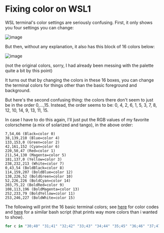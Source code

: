 # Fixing color on WSL1

WSL terminal's color settings are seriously confusing. First, it only shows you four settings you can change:

![image](https://user-images.githubusercontent.com/1450515/136670628-fe5c4d25-11ea-4dbd-9a4f-a5df01f7da77.png)

But then, without any explanation, it also has this block of 16 colors below:

![image](https://user-images.githubusercontent.com/1450515/136670636-33593031-7b7b-424b-89c0-014f5f218d25.png)

(not the original colors, sorry, I had already been messing with the palette quite a bit by this point)

It turns out that by changing the colors in these 16 boxes, you can change the terminal colors for things
other than the basic foreground and background.

But here's the second confusing thing: the colors there don't seem to just be in the order 0,...,15.
Instead, the order seems to be: 0, 4, 2, 6, 1, 5, 3, 7, 8, 12, 10, 14, 9, 13, 11, 15.

In case I have to do this again, I'll just put the RGB values of my favorite colorscheme (a mix of solarized and tango), in the above
order:

```
7,54,66 (Black=color 0)
38,139,210 (Blue=color 4)
133,153,0 (Green=color 2)
42,161,152 (Cyan=color 6)
220,50,47 (Red=color 1)
211,54,130 (Magenta=color 5)
181,137,0 (Yellow=color 3)
238,232,213 (White=color 7)
0,43,54 (BoldBlack=color 8)
114,159,207 (BoldBlue=color 12)
138,226,52 (BoldGreen=color 10)
52,226,226 (BoldCyan=color 14)
203,75,22 (BoldRed=color 9)
108,113,196 (BoldMagenta=color 13)
252,233,79 (BoldYellow=color 11)
253,246,227 (BoldWhite=color 15)
```

The following will print the 16 basic terminal colors;
see [here](https://en.wikipedia.org/wiki/ANSI_escape_code#3-bit_and_4-bit) for color codes and
[here](https://askubuntu.com/questions/27314/script-to-display-all-terminal-colors) for a similar bash script
(that prints way more colors than i wanted to show).

```bash
for c in "30;40" "31;41" "32;42" "33;43" "34;44" "35;45" "36;46" "37;47" "90;100" "91;101" "92;102" "93;103" "94;104" "95;105" "96;106" "97;107"; do echo -n "$c"; echo -ne "\e[""$c""mHELLO\e[30;107m"; echo ""; done
```
